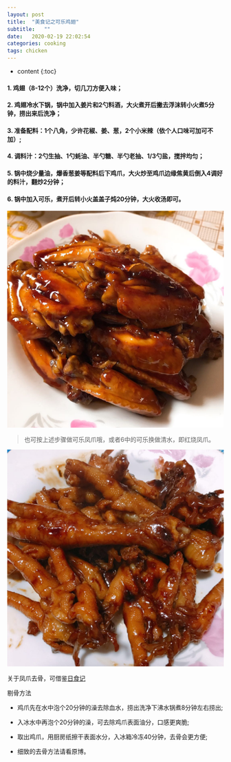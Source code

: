 ```yaml
---
layout: post
title:  "美食记之可乐鸡翅"
subtitle:   ""
date:   2020-02-19 22:02:54
categories: cooking
tags: chicken
---
```


* content
{:toc}


#### 1. 鸡翅（8-12个）洗净，切几刀方便入味；

#### 2. 鸡翅冷水下锅，锅中加入姜片和2勺料酒，大火煮开后撇去浮沫转小火煮5分钟，捞出来后洗净；

#### 3. 准备配料：1个八角，少许花椒、姜、葱，2个小米辣（依个人口味可加可不加）;

#### 4. 调料汁：2勺生抽、1勺蚝油、半勺糖、半勺老抽、1/3勺盐，搅拌均匀；

#### 5. 锅中烧少量油，爆香葱姜等配料后下鸡爪，大火炒至鸡爪边缘焦黄后倒入4调好的料汁，翻炒2分钟；

#### 6. 锅中加入可乐，煮开后转小火盖盖子炖20分钟，大火收汤即可。

![](https://raw.githubusercontent.com/tingting-huang/PicGo/master/blog_files/img/PicGo-GitHub-PicBed/可乐鸡翅.jpg)

>也可按上述步骤做可乐凤爪哦，或者6中的可乐换做清水，即红烧凤爪。

![](https://raw.githubusercontent.com/tingting-huang/PicGo/master/blog_files/img/PicGo-GitHub-PicBed/红烧凤爪2.jpg)

关于凤爪去骨，可借鉴[日食记](https://weibointl.api.weibo.cn/share/124819396.html?weibo_id=4390733547199117)

剔骨方法

* 鸡爪先在水中泡个20分钟的澡去除血水，捞出洗净下沸水锅煮8分钟左右捞出;

* 入冰水中再泡个20分钟的澡，可去除鸡爪表面油分，口感更爽脆;

* 取出鸡爪，用厨房纸擦干表面水分，入冰箱冷冻40分钟，去骨会更方便;

* 细致的去骨方法请看原博。